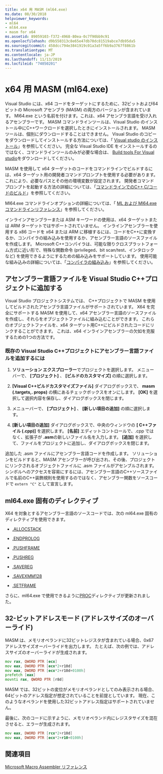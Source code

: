 ```yaml
---
title: x64 用 MASM (ml64.exe)
ms.date: 08/30/2018
helpviewer_keywords:
- ml64
- ml64.exe
- masm for x64
ms.assetid: 89059103-f372-4968-80ea-0c7f90bb9c91
ms.openlocfilehash: d9b550313c8e65e47db70dc81519abce7db95da5
ms.sourcegitcommit: 458dcc794e3841919c01a3a5ff6b9a3767f8861b
ms.translationtype: MT
ms.contentlocale: ja-JP
ms.lasthandoff: 11/13/2019
ms.locfileid: "74050201"
---
```

# <a name="masm-for-x64-ml64exe"></a>x64 用 MASM (ml64.exe)

Visual Studio には、x64 コードをターゲットにするために、32ビットおよび64ビットの Microsoft アセンブラ (MASM) の両方のバージョンが含まれています。 Ml64.exe という名前を付けます。これは、x64 アセンブラ言語を受け入れるアセンブラーです。 MASM コマンドラインツールは、Visual Studio のインストール中にC++ワークロードを選択したときにインストールされます。 MASM ツールは、個別にダウンロードすることはできません。 Visual Studio のコピーをダウンロードしてインストールする方法については、「 [Visual studio のインストール](/visualstudio/install/install-visual-studio)」を参照してください。 完全な Visual Studio IDE をインストールするのではなく、コマンドラインツールのみが必要な場合は、 [Build tools For Visual studio](https://visualstudio.microsoft.com/downloads/#build-tools-for-visual-studio-2019)をダウンロードしてください。

MASM を使用して x64 ターゲットのコードをコマンドラインでビルドするには、x64 ターゲット用の開発者コマンドプロンプトを使用する必要があります。これにより、必要なパスとその他の環境変数が設定されます。 開発者コマンドプロンプトを起動する方法の詳細については、「[コマンドラインでのC++ C/コードのビルド](../../build/building-on-the-command-line.md)」を参照してください。

Ml64.exe コマンドラインオプションの詳細については、「 [ML および Ml64.exe コマンドラインリファレンス](../../assembler/masm/ml-and-ml64-command-line-reference.md)」を参照してください。

インラインアセンブラーまたは ASM キーワードの使用は、x64 ターゲットまたは ARM ターゲットではサポートされていません。 インラインアセンブラーを使用する x86 コードを x64 または ARM に移植するには、コードをC++に変換するか、コンパイラの組み込みを使用するか、アセンブラー言語のソースファイルを作成します。 Microsoft C++コンパイラは、可能な限りクロスプラットフォーム方式に近い形で、特殊な関数命令 (privileged、bit scan/test、インタロックなど) を使用できるようにするための組み込みをサポートしています。 使用可能な組み込みの詳細については、「[コンパイラの組み込み](../../intrinsics/compiler-intrinsics.md)」を参照してください。

## <a name="add-an-assembler-language-file-to-a-visual-studio-c-project"></a>アセンブラー言語ファイルを Visual Studio C++プロジェクトに追加する

Visual Studio プロジェクトシステムでは、 C++プロジェクトで MASM を使用してビルドされたアセンブラ言語ファイルがサポートされています。 X64 を完全にサポートする MASM を使用して、x64 アセンブラー言語のソースファイルを作成し、それらをオブジェクトファイルに組み込むことができます。 これらのオブジェクトファイルを、x64 ターゲット用C++にビルドされたコードにリンクすることができます。 これは、x64 インラインアセンブラーの欠如を克服するための1つの方法です。

### <a name="to-add-an-assembler-language-file-to-an-existing-visual-studio-c-project"></a>既存の Visual Studio C++プロジェクトにアセンブラー言語ファイルを追加するには

1. **ソリューション エクスプローラー**でプロジェクトを選択します。 メニューバーで、 **[プロジェクト]** 、 **[ビルドのカスタマイズ]** の順に選択します。

1. **[Visual C++ビルドカスタマイズファイル]** ダイアログボックスで、 **masm (.targets,. props)** の横にあるチェックボックスをオンにします。 **[OK]** を選択して選択内容を保存し、ダイアログボックスを閉じます。

1. メニューバーで、 **[プロジェクト]** 、 **[新しい項目の追加]** の順に選択します。

1. **[新しい項目の追加]** ダイアログボックスで、中央のウィンドウの **[ C++ファイル (.cpp)]** を選択します。 **[名前]** エディットコントロールで、.cpp ではなく、拡張子が **.asm**の新しいファイル名を入力します。 **[追加]** を選択して、ファイルをプロジェクトに追加し、ダイアログボックスを閉じます。

追加した .asm ファイルにアセンブラー言語コードを作成します。 ソリューションをビルドすると、MASM アセンブラーが呼び出され、その後、プロジェクトにリンクされるオブジェクトファイルに .asm ファイルがアセンブルされます。 シンボルへのアクセスを容易にするには、アセンブラー言語のC++ソースファイルで名前のC++装飾規則を使用するのではなく、アセンブラー関数をソースコードで `extern "C"` として宣言します。

## <a name="ml64-specific-directives"></a>ml64.exe 固有のディレクティブ

X64 を対象とするアセンブラー言語のソースコードでは、次の ml64.exe 固有のディレクティブを使用できます。

- [.ALLOCSTACK](../../assembler/masm/dot-allocstack.md)

- [.ENDPROLOG](../../assembler/masm/dot-endprolog.md)

- [.PUSHFRAME](../../assembler/masm/dot-pushframe.md)

- [.PUSHREG](../../assembler/masm/dot-pushreg.md)

- [.SAVEREG](../../assembler/masm/dot-savereg.md)

- [.SAVEXMM128](../../assembler/masm/dot-savexmm128.md)

- [.SETFRAME](../../assembler/masm/dot-setframe.md)

さらに、ml64.exe で使用できるように[PROC](../../assembler/masm/proc.md)ディレクティブが更新されました。

## <a name="32-bit-address-mode-address-size-override"></a>32-ビットアドレスモード (アドレスサイズのオーバーライド)

MASM は、メモリオペランドに32ビットレジスタが含まれている場合、0x67 アドレスサイズオーバーライドを出力します。 たとえば、次の例では、アドレスサイズのオーバーライドが生成されます。

```asm
mov rax, QWORD PTR [ecx]
mov eax, DWORD PTR [ecx*2+r10d]
mov eax, DWORD PTR [ecx*2+r10d+0100h]
prefetch [eax]
movnti rax, QWORD PTR [r8d]
```

MASM では、32ビットの変位がメモリオペランドとしてのみ表示される場合、64ビットのアドレス指定が想定されていることを前提としています。 現在、このようなオペランドを使用した32ビットアドレス指定はサポートされていません。

最後に、次のコードに示すように、メモリオペランド内にレジスタサイズを混在させると、エラーが生成されます。

```asm
mov eax, DWORD PTR [rcx*2+r10d]
mov eax, DWORD PTR [ecx*2+r10+0100h]
```

## <a name="see-also"></a>関連項目

[Microsoft Macro Assembler リファレンス](../../assembler/masm/microsoft-macro-assembler-reference.md)<br/>